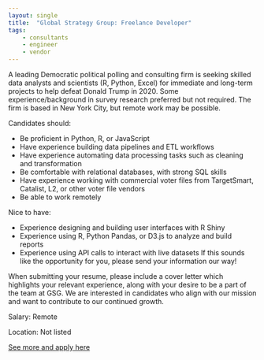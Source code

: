 ```yaml
---
layout: single
title:  "Global Strategy Group: Freelance Developer"
tags: 
    - consultants
    - engineer
    - vendor
---
```

A leading Democratic political polling and consulting firm is seeking skilled data analysts and scientists (R, Python, Excel) for immediate and long-term projects to help defeat Donald Trump in 2020. Some experience/background in survey research preferred but not required. The firm is based in New York City, but remote work may be possible.

Candidates should:
* Be proficient in Python, R, or JavaScript
* Have experience building data pipelines and ETL workflows
* Have experience automating data processing tasks such as cleaning and transformation
* Be comfortable with relational databases, with strong SQL skills
* Have experience working with commercial voter files from TargetSmart, Catalist, L2, or other voter file vendors
* Be able to work remotely


Nice to have:
* Experience designing and building user interfaces with R Shiny
* Experience using R, Python Pandas, or D3.js to analyze and build reports
* Experience using API calls to interact with live datasets
If this sounds like the opportunity for you, please send your information our way!

When submitting your resume, please include a cover letter which highlights your relevant experience, along with your desire to be a part of the team at GSG. We are interested in candidates who align with our mission and want to contribute to our continued growth.


Salary: Remote

Location: Not listed


[See more and apply here](https://jobs.lever.co/globalstrategygroup/274242e3-a0e3-4b24-a095-14081b35209a)
